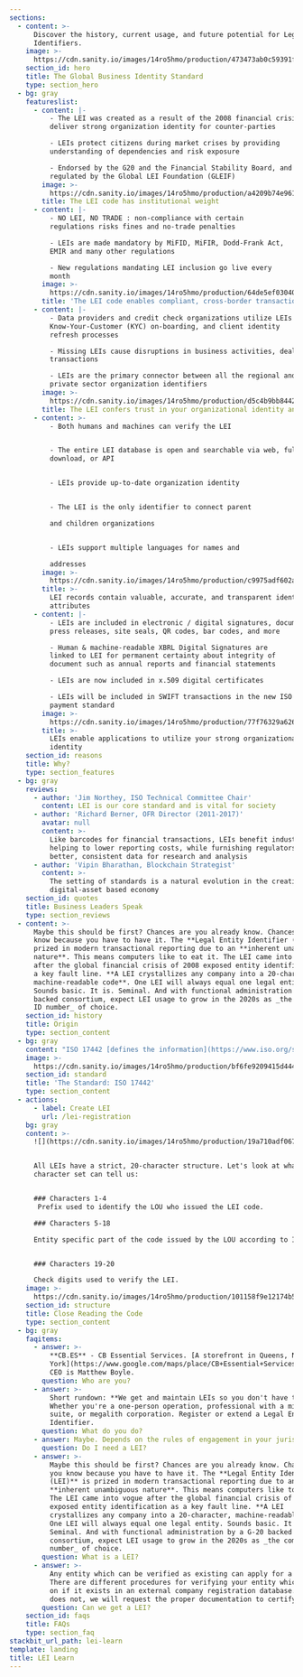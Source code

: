 ```yaml
---
sections:
  - content: >-
      Discover the history, current usage, and future potential for Legal Entity
      Identifiers.
    image: >-
      https://cdn.sanity.io/images/14ro5hmo/production/473473ab0c59391f2842f5d64006e98f6ceb3679-410x260.png
    section_id: hero
    title: The Global Business Identity Standard
    type: section_hero
  - bg: gray
    featureslist:
      - content: |-
          - The LEI was created as a result of the 2008 financial crisis to
          deliver strong organization identity for counter-parties

          - LEIs protect citizens during market crises by providing
          understanding of dependencies and risk exposure

          - Endorsed by the G20 and the Financial Stability Board, and
          regulated by the Global LEI Foundation (GLEIF)
        image: >-
          https://cdn.sanity.io/images/14ro5hmo/production/a4209b74e96122f777f0cea32ee38c21b1d6e44b-910x685.svg
        title: The LEI code has institutional weight
      - content: |-
          - NO LEI, NO TRADE : non-compliance with certain
          regulations risks fines and no-trade penalties

          - LEIs are made mandatory by MiFID, MiFIR, Dodd-Frank Act,
          EMIR and many other regulations

          - New regulations mandating LEI inclusion go live every
          month
        image: >-
          https://cdn.sanity.io/images/14ro5hmo/production/64de5ef03040e8303129c2d1dce2ad59e32269c1-578x675.svg
        title: 'The LEI code enables compliant, cross-border transactions'
      - content: |-
          - Data providers and credit check organizations utilize LEIs in
          Know-Your-Customer (KYC) on-boarding, and client identity
          refresh processes

          - Missing LEIs cause disruptions in business activities, deals, and
          transactions

          - LEIs are the primary connector between all the regional and
          private sector organization identifiers
        image: >-
          https://cdn.sanity.io/images/14ro5hmo/production/d5c4b9bb8442dcbcb6fe7c6c5c9410029436d926-743x478.svg
        title: The LEI confers trust in your organizational identity and legitimacy
      - content: >-
          - Both humans and machines can verify the LEI


          - The entire LEI database is open and searchable via web, full dataset
          download, or API


          - LEIs provide up-to-date organization identity


          - The LEI is the only identifier to connect parent

          and children organizations


          - LEIs support multiple languages for names and

          addresses
        image: >-
          https://cdn.sanity.io/images/14ro5hmo/production/c9975adf602ab9cb74262b74c1383296cfe0580e-816x662.svg
        title: >-
          LEI records contain valuable, accurate, and transparent identity data
          attributes
      - content: |-
          - LEIs are included in electronic / digital signatures, documents,
          press releases, site seals, QR codes, bar codes, and more

          - Human & machine-readable XBRL Digital Signatures are
          linked to LEI for permanent certainty about integrity of
          document such as annual reports and financial statements

          - LEIs are now included in x.509 digital certificates

          - LEIs will be included in SWIFT transactions in the new ISO
          payment standard
        image: >-
          https://cdn.sanity.io/images/14ro5hmo/production/77f76329a626304486319775c319096a3365b3e1-879x552.svg
        title: >-
          LEIs enable applications to utilize your strong organizational
          identity
    section_id: reasons
    title: Why?
    type: section_features
  - bg: gray
    reviews:
      - author: 'Jim Northey, ISO Technical Committee Chair'
        content: LEI is our core standard and is vital for society
      - author: 'Richard Berner, OFR Director (2011-2017)'
        avatar: null
        content: >-
          Like barcodes for financial transactions, LEIs benefit industry by
          helping to lower reporting costs, while furnishing regulators with
          better, consistent data for research and analysis
      - author: 'Vipin Bharathan, Blockchain Strategist'
        content: >-
          The setting of standards is a natural evolution in the creation of a
          digital-asset based economy
    section_id: quotes
    title: Business Leaders Speak
    type: section_reviews
  - content: >-
      Maybe this should be first? Chances are you already know. Chances are you
      know because you have to have it. The **Legal Entity Identifier (LEI)** is
      prized in modern transactional reporting due to an **inherent unambiguous
      nature**. This means computers like to eat it. The LEI came into vogue
      after the global financial crisis of 2008 exposed entity identification as
      a key fault line. **A LEI crystallizes any company into a 20-character,
      machine-readable code**. One LEI will always equal one legal entity.
      Sounds basic. It is. Seminal. And with functional administration by a G-20
      backed consortium, expect LEI usage to grow in the 2020s as _the company
      ID number_ of choice.
    section_id: history
    title: Origin
    type: section_content
  - bg: gray
    content: "ISO 17442 [defines the information](https://www.iso.org/standard/75998.html) readable from each code. A LEI **will always** contain:\n\n1.\tThe official name of the legal entity.\n\n2.\tThe registered address of the legal entity.\n\n3.\tThe country of formation.\n\n4.\tThe codes for the representation of names of countries and their subdivisions.\n\n5.\tThe date of the first LEI assignment.\n\n6.\tThe date of last update of the LEI information.\n\n7.\tThe date of expiry.\n\nThat's the **minimum**. In the GLEIF nomenclature, the seven points above are referred to as _Level 1 data_: irrefutably answering **Who is Who** within the Global LEI system.\n\nBut additional information might be included. These extra data points **are not required** during registration and thus LOUs and Registration Agents are under no obligation to demand **Level 2 data** from an applicant. You can opt out for a variety of reasons. Level 2 data establishes **Who Owns Whom**. This robust, higher-order information requires upload of accounting documents in order to _verify the consolidation of many entities into one LEI_. Only large organizations have utility here. Level 2 data can eliminate internal errors as well as strengthening the Global LEI system."
    image: >-
      https://cdn.sanity.io/images/14ro5hmo/production/bf6fe9209415d44428420efd3ef8d66d5aa86102-1280x1268.png
    section_id: standard
    title: 'The Standard: ISO 17442'
    type: section_content
  - actions:
      - label: Create LEI
        url: /lei-registration
    bg: gray
    content: >-
      ![](https://cdn.sanity.io/images/14ro5hmo/production/19a710adf06720a3dd15b9cef79f47ea4a307849-1513x105.png?h=100&fit=max)


      All LEIs have a strict, 20-character structure. Let's look at what each
      character set can tell us:


      ### Characters 1-4
       Prefix used to identify the LOU who issued the LEI code.

      ### Characters 5-18

      Entity specific part of the code issued by the LOU according to ISO 17442.


      ### Characters 19-20

      Check digits used to verify the LEI.
    image: >-
      https://cdn.sanity.io/images/14ro5hmo/production/101158f9e12174b5ec8f9f21f5412986eb620b4d-1459x450.png
    section_id: structure
    title: Close Reading the Code
    type: section_content
  - bg: gray
    faqitems:
      - answer: >-
          **CB.ES** - CB Essential Services. [A storefront in Queens, New
          York](https://www.google.com/maps/place/CB+Essential+Services,+LLC/@40.7050973,-73.8981733,17z/data=!3m1!4b1!4m5!3m4!1s0x0:0x5970abe119e5f90e!8m2!3d40.7050973!4d-73.8959846?hl=en&authuser=1).
          CEO is Matthew Boyle.
        question: Who are you?
      - answer: >-
          Short rundown: **We get and maintain LEIs so you don't have to**.
          Whether you're a one-person operation, professional with a mid-sized
          suite, or megalith corporation. Register or extend a Legal Entity
          Identifier. 
        question: What do you do?
      - answer: Maybe. Depends on the rules of engagement in your jurisdiction.
        question: Do I need a LEI?
      - answer: >-
          Maybe this should be first? Chances are you already know. Chances are
          you know because you have to have it. The **Legal Entity Identifier
          (LEI)** is prized in modern transactional reporting due to an
          **inherent unambiguous nature**. This means computers like to eat it.
          The LEI came into vogue after the global financial crisis of 2008
          exposed entity identification as a key fault line. **A LEI
          crystallizes any company into a 20-character, machine-readable code**.
          One LEI will always equal one legal entity. Sounds basic. It is.
          Seminal. And with functional administration by a G-20 backed
          consortium, expect LEI usage to grow in the 2020s as _the company ID
          number_ of choice.
        question: What is a LEI?
      - answer: >-
          Any entity which can be verified as existing can apply for a LEI.
          There are different procedures for verifying your entity which depends
          on if it exists in an external company registration database. If it
          does not, we will request the proper documentation to certify.
        question: Can we get a LEI?
    section_id: faqs
    title: FAQs
    type: section_faq
stackbit_url_path: lei-learn
template: landing
title: LEI Learn
---
```

